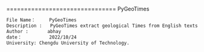 ===============================
PyGeoTimes


```html
File Name：     PyGeoTimes
Description :   PyGeoTimes extract geological Times from English texts
Author :       abhay
date：          2022/10/24
University: Chengdu University of Technology.
```